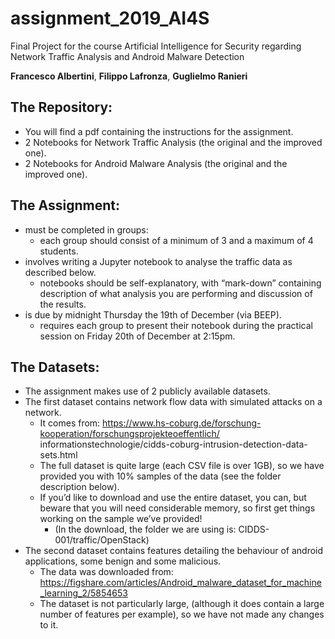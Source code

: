# assignment_2019_AI4S
Final Project for the course Artificial Intelligence for Security regarding Network Traffic Analysis and Android Malware Detection

**Francesco Albertini**, **Filippo Lafronza**, **Guglielmo Ranieri**

## The Repository:
- You will find a pdf containing the instructions for the assignment. 
- 2 Notebooks for Network Traffic Analysis (the original and the improved one).
- 2 Notebooks for Android Malware Analysis (the original and the improved one).

## The Assignment:

- must be completed in groups:
  - each group should consist of a minimum of 3 and a maximum of 4 students.
- involves writing a Jupyter notebook to analyse the traffic data as described below.
  - notebooks should be self-explanatory, with “mark-down” containing description of what
analysis you are performing and discussion of the results.
- is due by midnight Thursday the 19th of December (via BEEP).
  - requires each group to present their notebook during the practical session on Friday 20th of
December at 2:15pm.

## The Datasets:

- The assignment makes use of 2 publicly available datasets.
- The first dataset contains network flow data with simulated attacks on a network.
  - It comes from: https://www.hs-coburg.de/forschung-kooperation/forschungsprojekteoeffentlich/
informationstechnologie/cidds-coburg-intrusion-detection-data-sets.html
  - The full dataset is quite large (each CSV file is over 1GB), so we have provided you with
10% samples of the data (see the folder description below).
  - If you’d like to download and use the entire dataset, you can, but beware that you will
need considerable memory, so first get things working on the sample we’ve provided!
    - (In the download, the folder we are using is: CIDDS-001/traffic/OpenStack)
- The second dataset contains features detailing the behaviour of android applications, some benign
and some malicious.
  - The data was downloaded from:
https://figshare.com/articles/Android_malware_dataset_for_machine_learning_2/5854653
  - The dataset is not particularly large, (although it does contain a large number of features
per example), so we have not made any changes to it.

